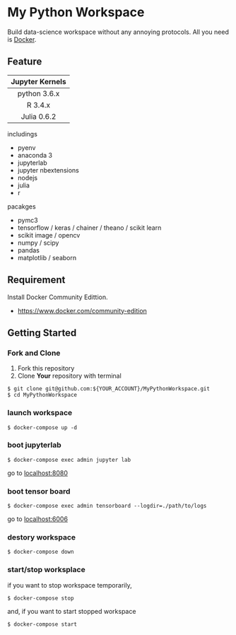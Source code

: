 # My Python Workspace
Build data-science workspace without any annoying protocols.
All you need is [Docker](https://www.docker.com/).

## Feature
|Jupyter Kernels|
|:-------------:|
| python 3.6.x  |
| R 3.4.x       |
| Julia 0.6.2   |

includings
- pyenv
- anaconda 3
- jupyterlab
- jupyter nbextensions
- nodejs
- julia
- r

pacakges
- pymc3
- tensorflow / keras / chainer / theano / scikit learn
- scikit image / opencv
- numpy / scipy
- pandas
- matplotlib / seaborn

## Requirement
Install Docker Community Edittion.
- https://www.docker.com/community-edition

## Getting Started
### Fork and Clone
1. Fork this repository
2. Clone __Your__ repository with terminal
```
$ git clone git@github.com:${YOUR_ACCOUNT}/MyPythonWorkspace.git
$ cd MyPythonWorkspace
```

### launch workspace
```
$ docker-compose up -d
```

### boot jupyterlab
```
$ docker-compose exec admin jupyter lab
```
go to [localhost:8080](http://localhost:8080)

### boot tensor board
```
$ docker-compose exec admin tensorboard --logdir=./path/to/logs
```
go to [localhost:6006](http://localhost:6006)

### destory workspace
```
$ docker-compose down
```

### start/stop worksplace
if you want to stop workspace temporarily,
```
$ docker-compose stop
```

and, if you want to start stopped workspace
```
$ docker-compose start
```
